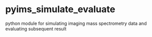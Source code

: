 # pyims_simulate_evaluate
python module for simulating imaging mass spectrometry data and evaluating subsequent result 
